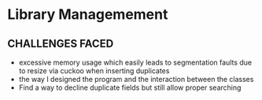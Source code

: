 # Library Managemement




## CHALLENGES FACED
* excessive memory usage which easily leads to segmentation faults due to resize via cuckoo when inserting duplicates
* the way I designed the program and the interaction between the classes
* Find a way to decline duplicate fields but still allow proper searching


